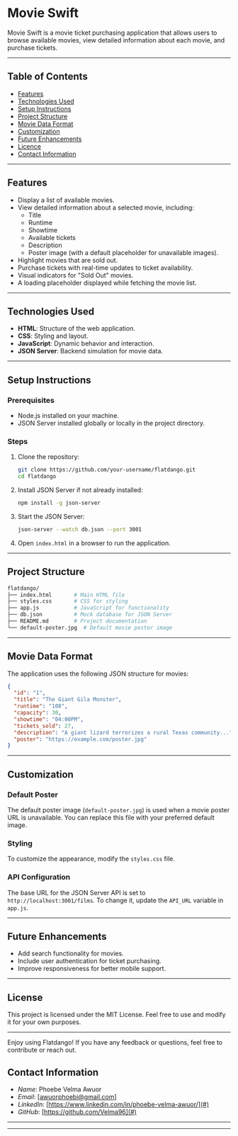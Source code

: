 # Movie Swift

Movie Swift is a movie ticket purchasing application that allows users to browse available movies, view detailed information about each movie, and purchase tickets.

---
## Table of Contents
- [Features](#features)
- [Technologies Used](#technologies-used)
- [Setup Instructions](#setup-instructions)
- [Project Structure](#project-structure)
- [Movie Data Format](#movie-data-format)
- [Customization](#customization)
- [Future Enhancements](#future-enhancements)
- [Licence](#license)
- [Contact Information](#contact-information)
---
## Features

- Display a list of available movies.
- View detailed information about a selected movie, including:
  - Title
  - Runtime
  - Showtime
  - Available tickets
  - Description
  - Poster image (with a default placeholder for unavailable images).
- Highlight movies that are sold out.
- Purchase tickets with real-time updates to ticket availability.
- Visual indicators for "Sold Out" movies.
- A loading placeholder displayed while fetching the movie list.

---
## Technologies Used

- **HTML**: Structure of the web application.
- **CSS**: Styling and layout.
- **JavaScript**: Dynamic behavior and interaction.
- **JSON Server**: Backend simulation for movie data.

---
## Setup Instructions

### Prerequisites

- Node.js installed on your machine.
- JSON Server installed globally or locally in the project directory.

### Steps

1. Clone the repository:
   ```bash
   git clone https://github.com/your-username/flatdango.git
   cd flatdango
   ```

2. Install JSON Server if not already installed:
   ```bash
   npm install -g json-server
   ```

3. Start the JSON Server:
   ```bash
   json-server --watch db.json --port 3001
   ```

4. Open `index.html` in a browser to run the application.
---
## Project Structure

```bash
flatdango/
├── index.html       # Main HTML file
├── styles.css       # CSS for styling
├── app.js           # JavaScript for functionality
├── db.json          # Mock database for JSON Server
├── README.md        # Project documentation
└── default-poster.jpg  # Default movie poster image
```
---
## Movie Data Format

The application uses the following JSON structure for movies:

```json
{
  "id": "1",
  "title": "The Giant Gila Monster",
  "runtime": "108",
  "capacity": 30,
  "showtime": "04:00PM",
  "tickets_sold": 27,
  "description": "A giant lizard terrorizes a rural Texas community...",
  "poster": "https://example.com/poster.jpg"
}
```
---
## Customization

### Default Poster
The default poster image (`default-poster.jpg`) is used when a movie poster URL is unavailable. You can replace this file with your preferred default image.

### Styling
To customize the appearance, modify the `styles.css` file.

### API Configuration
The base URL for the JSON Server API is set to `http://localhost:3001/films`. To change it, update the `API_URL` variable in `app.js`.

---
## Future Enhancements

- Add search functionality for movies.
- Include user authentication for ticket purchasing.
- Improve responsiveness for better mobile support.
---
## License

This project is licensed under the MIT License. Feel free to use and modify it for your own purposes.

---

Enjoy using Flatdango! If you have any feedback or questions, feel free to contribute or reach out.
## Contact Information

- *Name*: Phoebe Velma Awuor
- *Email*: [awuorphoebi@gmail.com]
- *LinkedIn*: [https://www.linkedin.com/in/phoebe-velma-awuor/](#)
- *GitHub*: [https://github.com/Velma96](#)

---
---

